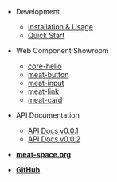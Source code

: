 - Development
  - [Installation & Usage](installation.md)
  - [Quick Start](quick.md)
  
- Web Component Showroom

  - [core-hello](core-hello.md)
  - [meat-button](meat-button.md)
  - [meat-input](meat-input.md)
  - [meat-link](meat-link.md)
  - [meat-card](meat-card.md)

- API Documentation

  <!-- - [API Docs v0.0.2](/docs/@meatspace/webcomponents/0.0.2/index.html ':ignore') -->
  - <a href="/docs/meatspace/0.0.1/index.html" target="_self">API Docs v0.0.1</a>
  - <a href="/docs/@meatspace/webcomponents/0.0.2/index.html" target="_self">API Docs v0.0.2</a>

- <a href="/index.html" target="_self"><b>meat-space.org</b></a>
- <a href="https://github.com/ucsd-cse112/Team2" target="_self"><b>GitHub</b></a>
 

